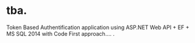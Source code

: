 # tba.
Token Based Authentification application using ASP.NET Web API + EF + MS SQL 2014 with Code First approach....
.
